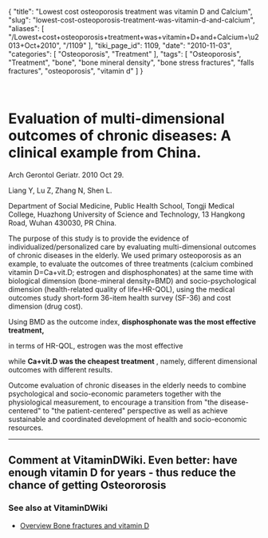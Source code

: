 {
    "title": "Lowest cost osteoporosis treatment was vitamin D and Calcium",
    "slug": "lowest-cost-osteoporosis-treatment-was-vitamin-d-and-calcium",
    "aliases": [
        "/Lowest+cost+osteoporosis+treatment+was+vitamin+D+and+Calcium+\u2013+Oct+2010",
        "/1109"
    ],
    "tiki_page_id": 1109,
    "date": "2010-11-03",
    "categories": [
        "Osteoporosis",
        "Treatment"
    ],
    "tags": [
        "Osteoporosis",
        "Treatment",
        "bone",
        "bone mineral density",
        "bone stress fractures",
        "falls fractures",
        "osteoporosis",
        "vitamin d"
    ]
}


&nbsp;

# Evaluation of multi-dimensional outcomes of chronic diseases: A clinical example from China.

Arch Gerontol Geriatr. 2010 Oct 29. 

Liang Y, Lu Z, Zhang N, Shen L.

Department of Social Medicine, Public Health School, Tongji Medical College, Huazhong University of Science and Technology, 13 Hangkong Road, Wuhan 430030, PR China.

The purpose of this study is to provide the evidence of individualized/personalized care by evaluating multi-dimensional outcomes of chronic diseases in the elderly. We used primary osteoporosis as an example, to evaluate the outcomes of three treatments (calcium combined vitamin D=Ca+vit.D; estrogen and disphosphonates) at the same time with biological dimension (bone-mineral density=BMD) and socio-psychological dimension (health-related quality of life=HR-QOL), using the medical outcomes study short-form 36-item health survey (SF-36) and cost dimension (drug cost). 

Using BMD as the outcome index,  **disphosphonate was the most effective treatment,**  

in terms of HR-QOL, estrogen was the most effective 

while  **Ca+vit.D was the cheapest treatment** , namely, different dimensional outcomes with different results. 

Outcome evaluation of chronic diseases in the elderly needs to combine psychological and socio-economic parameters together with the physiological measurement, to encourage a transition from "the disease-centered" to "the patient-centered" perspective as well as achieve sustainable and coordinated development of health and socio-economic resources.

- - - - - 

## Comment at VitaminDWiki. Even better: have enough vitamin D for years - thus reduce the chance of getting Osteororosis

### See also at VitaminDWiki

* [Overview Bone fractures and vitamin D](/tags/overview-bone-fractures-and-vitamin-d.html)